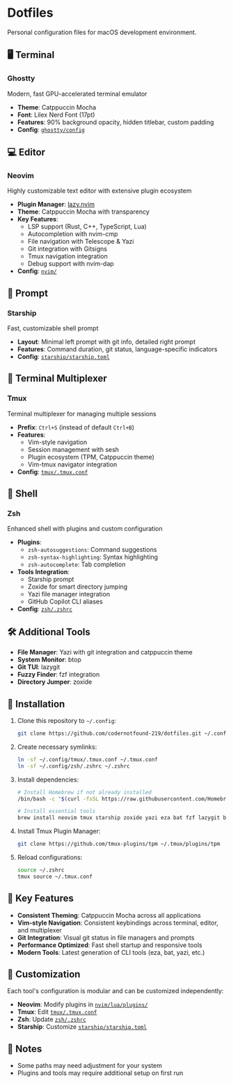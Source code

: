 # Dotfiles

Personal configuration files for macOS development environment.

## 🖥️ Terminal

### **Ghostty**
Modern, fast GPU-accelerated terminal emulator
- **Theme**: Catppuccin Mocha
- **Font**: Lilex Nerd Font (17pt)
- **Features**: 90% background opacity, hidden titlebar, custom padding
- **Config**: [`ghostty/config`](ghostty/config)

## 💻 Editor

### **Neovim**
Highly customizable text editor with extensive plugin ecosystem
- **Plugin Manager**: [lazy.nvim](https://github.com/folke/lazy.nvim)
- **Theme**: Catppuccin Mocha with transparency
- **Key Features**:
  - LSP support (Rust, C++, TypeScript, Lua)
  - Autocompletion with nvim-cmp
  - File navigation with Telescope & Yazi
  - Git integration with Gitsigns
  - Tmux navigation integration
  - Debug support with nvim-dap
- **Config**: [`nvim/`](nvim/)

## 🎨 Prompt

### **Starship**
Fast, customizable shell prompt
- **Layout**: Minimal left prompt with git info, detailed right prompt
- **Features**: Command duration, git status, language-specific indicators
- **Config**: [`starship/starship.toml`](starship/starship.toml)

## 🔧 Terminal Multiplexer

### **Tmux**
Terminal multiplexer for managing multiple sessions
- **Prefix**: `Ctrl+S` (instead of default `Ctrl+B`)
- **Features**:
  - Vim-style navigation
  - Session management with sesh
  - Plugin ecosystem (TPM, Catppuccin theme)
  - Vim-tmux navigator integration
- **Config**: [`tmux/.tmux.conf`](tmux/.tmux.conf)

## 🐚 Shell

### **Zsh**
Enhanced shell with plugins and custom configuration
- **Plugins**:
  - `zsh-autosuggestions`: Command suggestions
  - `zsh-syntax-highlighting`: Syntax highlighting
  - `zsh-autocomplete`: Tab completion
- **Tools Integration**:
  - Starship prompt
  - Zoxide for smart directory jumping
  - Yazi file manager integration
  - GitHub Copilot CLI aliases
- **Config**: [`zsh/.zshrc`](zsh/.zshrc)

## 🛠️ Additional Tools

- **File Manager**: Yazi with git integration and catppuccin theme
- **System Monitor**: btop
- **Git TUI**: lazygit
- **Fuzzy Finder**: fzf integration
- **Directory Jumper**: zoxide

## 📁 Installation

1. Clone this repository to `~/.config`:
   ```zsh
   git clone https://github.com/codernotfound-219/dotfiles.git ~/.config
   ```

2. Create necessary symlinks:
   ```zsh
   ln -sf ~/.config/tmux/.tmux.conf ~/.tmux.conf
   ln -sf ~/.config/zsh/.zshrc ~/.zshrc
   ```

3. Install dependencies:
   ```zsh
   # Install Homebrew if not already installed
   /bin/bash -c "$(curl -fsSL https://raw.githubusercontent.com/Homebrew/install/HEAD/install.sh)"
   
   # Install essential tools
   brew install neovim tmux starship zoxide yazi eza bat fzf lazygit btop gh
   ```

4. Install Tmux Plugin Manager:
   ```zsh
   git clone https://github.com/tmux-plugins/tpm ~/.tmux/plugins/tpm
   ```

5. Reload configurations:
   ```zsh
   source ~/.zshrc
   tmux source ~/.tmux.conf
   ```

## 🎯 Key Features

- **Consistent Theming**: Catppuccin Mocha across all applications
- **Vim-style Navigation**: Consistent keybindings across terminal, editor, and multiplexer
- **Git Integration**: Visual git status in file managers and prompts
- **Performance Optimized**: Fast shell startup and responsive tools
- **Modern Tools**: Latest generation of CLI tools (eza, bat, yazi, etc.)

## 🔧 Customization

Each tool's configuration is modular and can be customized independently:

- **Neovim**: Modify plugins in [`nvim/lua/plugins/`](nvim/lua/plugins/)
- **Tmux**: Edit [`tmux/.tmux.conf`](tmux/.tmux.conf)
- **Zsh**: Update [`zsh/.zshrc`](zsh/.zshrc)
- **Starship**: Customize [`starship/starship.toml`](starship/starship.toml)

## 📝 Notes

- Some paths may need adjustment for your system
- Plugins and tools may require additional setup on first run
